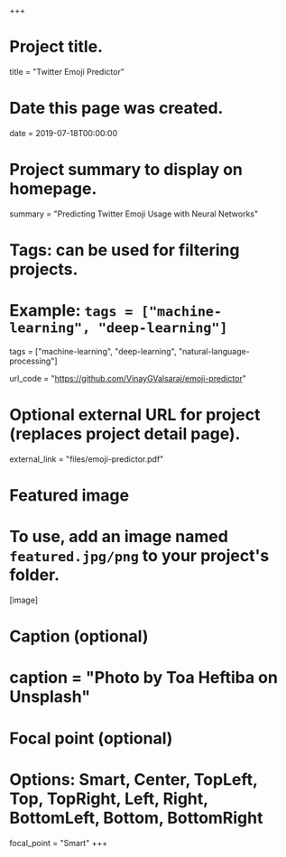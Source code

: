 +++
# Project title.
title = "Twitter Emoji Predictor"

# Date this page was created.
date = 2019-07-18T00:00:00

# Project summary to display on homepage.
summary = "Predicting Twitter Emoji Usage with Neural Networks"

# Tags: can be used for filtering projects.
# Example: `tags = ["machine-learning", "deep-learning"]`
tags = ["machine-learning", "deep-learning", "natural-language-processing"]

url_code = "https://github.com/VinayGValsaraj/emoji-predictor"

# Optional external URL for project (replaces project detail page).
external_link = "files/emoji-predictor.pdf"

# Featured image
# To use, add an image named `featured.jpg/png` to your project's folder. 
[image]
  # Caption (optional)
  # caption = "Photo by Toa Heftiba on Unsplash"

  # Focal point (optional)
  # Options: Smart, Center, TopLeft, Top, TopRight, Left, Right, BottomLeft, Bottom, BottomRight
  focal_point = "Smart"
+++
